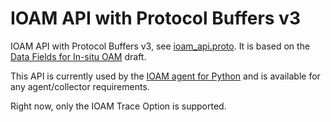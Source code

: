 # IOAM API with Protocol Buffers v3

IOAM API with Protocol Buffers v3, see [ioam_api.proto](./ioam_api.proto). It is based on the [Data Fields for In-situ OAM](https://tools.ietf.org/html/draft-ietf-ippm-ioam-data) draft.

This API is currently used by the [IOAM agent for Python](https://github.com/Advanced-Observability/ioam-agent-python) and is available for any agent/collector requirements.

Right now, only the IOAM Trace Option is supported.
